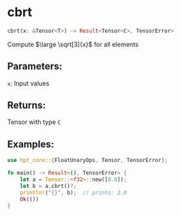 # cbrt
```rust
cbrt(x: &Tensor<T>) -> Result<Tensor<C>, TensorError>
```
Compute $\large \sqrt[3]{x}$ for all elements

## Parameters:
`x`: Input values

## Returns:
Tensor with type `C`

## Examples:
```rust
use hpt_core::{FloatUnaryOps, Tensor, TensorError};

fn main() -> Result<(), TensorError> {
    let a = Tensor::<f32>::new([8.0]);
    let b = a.cbrt()?;
    println!("{}", b);  // prints: 2.0
    Ok(())
}
```